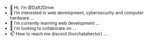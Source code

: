 - 👋 Hi, I’m @Daft2Drive
- 👀 I’m interested in web development, cybersecurity and computer hardware ...
- 🌱 I’m currently learning web development ...
- 💞️ I’m looking to collaborate on ...
- 📫 How to reach me discord (horchatahector) ...

<!---
Daft2Drive/Daft2Drive is a ✨ special ✨ repository because its `README.md` (this file) appears on your GitHub profile.
You can click the Preview link to take a look at your changes.
--->
